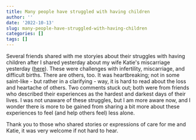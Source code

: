```yaml
---
title: Many people have struggled with having children
author: ''
date: '2022-10-13'
slug: many-people-have-struggled-with-having-children
categories: []
tags: []
---
```


Several friends shared with me storyies about their struggles with having children after I shared yesterday about my wife Katie's miscarriage yesterday ([here](https://joshuamrosenberg.com/post/2022/10/12/tragedy-and-experiencing-loss/)). These were challenges with infertility, miscarriage, and difficult births. There are others, too. It was heartbreaking; not in some saint-like - but rather in a clarifying - way, it is hard to read about the loss and heartache of others. Two comments stuck out; both were from friends who described their experiences as the hardest and darkest days of their lives. I was not unaware of these struggles, but I am more aware now, and I wonder there is more to be gained from sharing a bit more about these experiences to feel (and help others feel) less alone.

Thank you to those who shared stories or expressions of care for me and Katie, it was very welcome if not hard to hear.